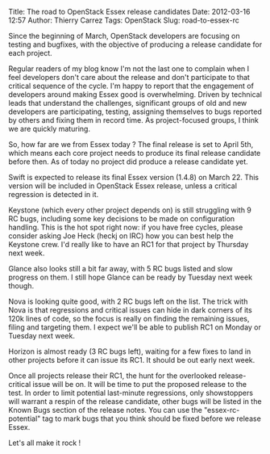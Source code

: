 Title: The road to OpenStack Essex release candidates
Date: 2012-03-16 12:57
Author: Thierry Carrez
Tags: OpenStack
Slug: road-to-essex-rc

Since the beginning of March, OpenStack developers are focusing on
testing and bugfixes, with the objective of producing a release
candidate for each project.

Regular readers of my blog know I'm not the last one to complain when I
feel developers don't care about the release and don't participate to
that critical sequence of the cycle. I'm happy to report that the
engagement of developers around making Essex good is overwhelming.
Driven by technical leads that understand the challenges, significant
groups of old and new developers are participating, testing, assigning
themselves to bugs reported by others and fixing them in record time. As
project-focused groups, I think we are quickly maturing.

So, how far are we from Essex today ? The final release is set to April
5th, which means each core project needs to produce its final release
candidate before then. As of today no project did produce a release
candidate yet.

Swift is expected to release its final Essex version (1.4.8) on March
22. This version will be included in OpenStack Essex release, unless a
critical regression is detected in it.

Keystone (which every other project depends on) is still struggling with
9 RC bugs, including some key decisions to be made on configuration
handling. This is the hot spot right now: if you have free cycles,
please consider asking Joe Heck (heckj on IRC) how you can best help the
Keystone crew. I'd really like to have an RC1 for that project by
Thursday next week.

Glance also looks still a bit far away, with 5 RC bugs listed and slow
progress on them. I still hope Glance can be ready by Tuesday next week
though.

Nova is looking quite good, with 2 RC bugs left on the list. The trick
with Nova is that regressions and critical issues can hide in dark
corners of its 120k lines of code, so the focus is really on finding the
remaining issues, filing and targeting them. I expect we'll be able to
publish RC1 on Monday or Tuesday next week.

Horizon is almost ready (3 RC bugs left), waiting for a few fixes to
land in other projects before it can issue its RC1. It should be out
early next week.

Once all projects release their RC1, the hunt for the overlooked
release-critical issue will be on. It will be time to put the proposed
release to the test. In order to limit potential last-minute
regressions, only showstoppers will warrant a respin of the release
candidate, other bugs will be listed in the Known Bugs section of the
release notes. You can use the "essex-rc-potential" tag to mark bugs
that you think should be fixed before we release Essex.

Let's all make it rock !
